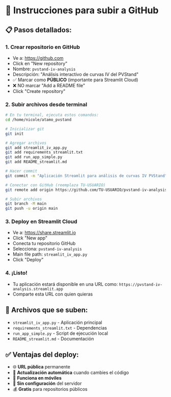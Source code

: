 # 🚀 Instrucciones para subir a GitHub

## 📋 Pasos detallados:

### 1. **Crear repositorio en GitHub**
- Ve a: https://github.com
- Click en "New repository"
- Nombre: `pvstand-iv-analysis`
- Descripción: "Análisis interactivo de curvas IV del PVStand"
- ✅ Marcar como **PÚBLICO** (importante para Streamlit Cloud)
- ❌ NO marcar "Add a README file"
- Click "Create repository"

### 2. **Subir archivos desde terminal**
```bash
# En tu terminal, ejecuta estos comandos:
cd /home/nicole/atamo_pvstand

# Inicializar git
git init

# Agregar archivos
git add streamlit_iv_app.py
git add requirements_streamlit.txt
git add run_app_simple.py
git add README_streamlit.md

# Hacer commit
git commit -m "Aplicación Streamlit para análisis de curvas IV PVStand"

# Conectar con GitHub (reemplaza TU-USUARIO)
git remote add origin https://github.com/TU-USUARIO/pvstand-iv-analysis.git

# Subir archivos
git branch -M main
git push -u origin main
```

### 3. **Deploy en Streamlit Cloud**
- Ve a: https://share.streamlit.io
- Click "New app"
- Conecta tu repositorio GitHub
- Selecciona: `pvstand-iv-analysis`
- Main file path: `streamlit_iv_app.py`
- Click "Deploy"

### 4. **¡Listo!**
- Tu aplicación estará disponible en una URL como:
  `https://pvstand-iv-analysis.streamlit.app`
- Comparte esta URL con quien quieras

## 🎯 **Archivos que se suben:**
- `streamlit_iv_app.py` - Aplicación principal
- `requirements_streamlit.txt` - Dependencias
- `run_app_simple.py` - Script de ejecución local
- `README_streamlit.md` - Documentación

## ✅ **Ventajas del deploy:**
- 🌐 **URL pública** permanente
- 🔄 **Actualización automática** cuando cambies el código
- 📱 **Funciona en móviles**
- 🚀 **Sin configuración** del servidor
- 💰 **Gratis** para repositorios públicos
